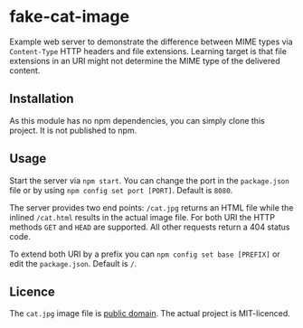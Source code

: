 # fake-cat-image

Example web server to demonstrate the difference between MIME types via `Content-Type` HTTP headers and file extensions. Learning target is that file extensions in an URI might not determine the MIME type of the delivered content.

## Installation

As this module has no npm dependencies, you can simply clone this project. It is not published to npm.

## Usage

Start the server via `npm start`. You can change the port in the `package.json` file or by using `npm config set port [PORT]`. Default is `8080`.

The server provides two end points: `/cat.jpg` returns an HTML file while the inlined `/cat.html` results in the actual image file. For both URI the HTTP methods `GET` and `HEAD` are supported. All other requests return a 404 status code.

To extend both URI by a prefix you can `npm config set base [PREFIX]` or edit the `package.json`. Default is `/`.

## Licence

The `cat.jpg` image file is [public domain](http://www.photos-public-domain.com/2012/03/18/orange-and-white-kitty-close-up/). The actual project is MIT-licenced.